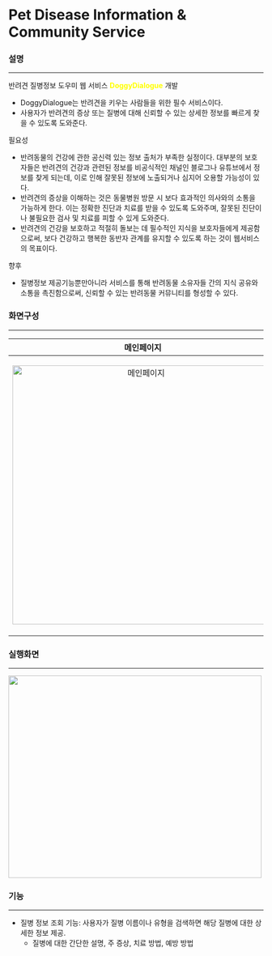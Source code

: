 # Pet Disease Information & Community Service
### 설명
---
반려견 질병정보 도우미 웹 서비스 **<span style="color:yellow;">DoggyDialogue</span>** 개발
* DoggyDialogue는 반려견을 키우는 사람들을 위한 필수 서비스이다.
* 사용자가 반려견의 증상 또는 질병에 대해 신뢰할 수 있는 상세한 정보를 빠르게 찾을 수 있도록 도와준다.

필요성
* 반려동물의 건강에 관한 공신력 있는 정보 출처가 부족한 실정이다. 대부분의 보호자들은 반려견의 건강과 관련된 정보를 비공식적인 채널인 블로그나 유튜브에서 정보를 찾게 되는데, 이로 인해 잘못된 정보에 노출되거나 심지어 오용할 가능성이 있다.
* 반려견의 증상을 이해하는 것은 동물병원 방문 시 보다 효과적인 의사와의 소통을 가능하게 한다. 이는 정확한 진단과 치료를 받을 수 있도록 도와주며, 잘못된 진단이나 불필요한 검사 및 치료를 피할 수 있게 도와준다.
* 반려견의 건강을 보호하고 적절히 돌보는 데 필수적인 지식을 보호자들에게 제공함으로써, 보다 건강하고 행복한 동반자 관계를 유지할 수 있도록 하는 것이 웹서비스의 목표이다.

향후
* 질병정보 제공기능뿐만아니라 서비스를 통해 반려동물 소유자들 간의 지식 공유와 소통을 촉진함으로써, 신뢰할 수 있는 반려동물 커뮤니티를 형성할 수 있다.

### 화면구성
---
|**메인페이지**|**질병정보페이지**|
|:---:|:---:|
|<img width="512" alt="메인페이지" src="https://github.com/MeMe4834/DoggyDialogue/assets/127177460/8b1ff5f4-3893-4f52-a320-f295d926ac95" align='left'/>|<img width="547" alt="메인페이지2" src="https://github.com/MeMe4834/DoggyDialogue/assets/127177460/2ee696bc-b540-44bc-b116-7fe7f41b664e" align='right/'>|

### 실행화면
---
<img src="https://github.com/MeMe4834/DoggyDialogue/assets/127177460/46e0e81a-c00d-4f49-a1e1-c0c16fb0462a" width="500" height="400">

### 기능
---
- 질병 정보 조회 기능: 사용자가 질병 이름이나 유형을 검색하면 해당 질병에 대한 상세한 정보 제공.
  - 질병에 대한 간단한 설명, 주 증상, 치료 방법, 예방 방법
